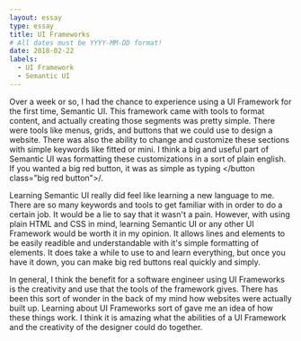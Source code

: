```yaml
---
layout: essay
type: essay
title: UI Frameworks
# All dates must be YYYY-MM-DD format!
date: 2018-02-22
labels:
  - UI Framework
  - Semantic UI
---
```

  Over a week or so, I had the chance to experience using a UI Framework for the first time, Semantic UI. This framework came with tools to format content, and actually creating those segments was pretty simple. There were tools like menus, grids, and buttons that we could use to design a website. There was also the ability to change and customize these sections with simple keywords like fitted or mini. I think a big and useful part of Semantic UI was formatting these customizations in a sort of plain english. If you wanted a big red button, it was as simple as typing </button class="big red button">/.
  
  Learning Semantic UI really did feel like learning a new language to me. There are so many keywords and tools to get familiar with in order to do a certain job. It would be a lie to say that it wasn't a pain. However, with using plain HTML and CSS in mind, learning Semantic UI or any other UI Framework would be worth it in my opinion. It allows lines and elements to be easily readible and understandable with it's simple formatting of elements. It does take a while to use to and learn everything, but once you have it down, you can make big red buttons real quickly and simply.
  
  In general, I think the benefit for a software engineer using UI Frameworks is the creativity and use that the tools of the framework gives. There has been this sort of wonder in the back of my mind how websites were actually built up. Learning about UI Frameworks sort of gave me an idea of how these things work. I think it is amazing what the abilities of a UI Framework and the creativity of the designer could do together. 
  
